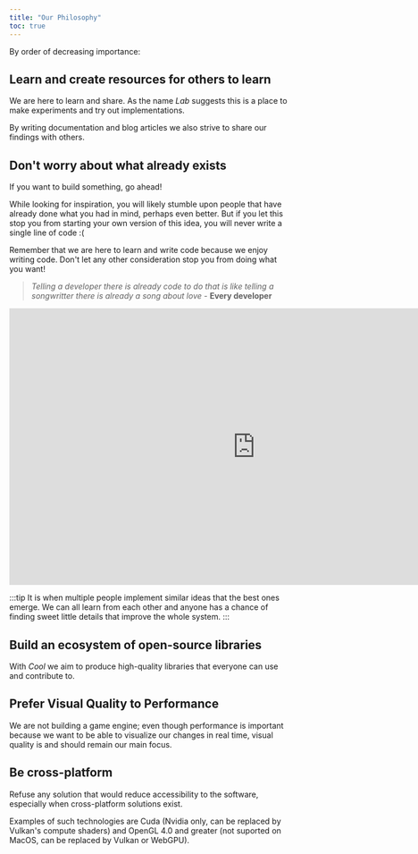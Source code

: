 ```yaml
---
title: "Our Philosophy"
toc: true
---
```


By order of decreasing importance:

## Learn and create resources for others to learn

We are here to learn and share. As the name *Lab* suggests this is a place to make experiments and try out implementations.

By writing documentation and blog articles we also strive to share our findings with others.

## Don't worry about what already exists

If you want to build something, go ahead!

While looking for inspiration, you will likely stumble upon people that have already done what you had in mind, perhaps even better. But if you let this stop you from starting your own version of this idea, you will never write a single line of code :(

Remember that we are here to learn and write code because we enjoy writing code. Don't let any other consideration stop you from doing what you want!

> *Telling a developer there is already code to do that is like telling a songwritter there is already a song about love* - **Every developer**

<iframe width="880" height="495" src="https://www.youtube.com/embed/vINkWUe874c" title="YouTube video player" frameborder="0" allow="accelerometer; autoplay; clipboard-write; encrypted-media; gyroscope; picture-in-picture" allowfullscreen></iframe>

:::tip
It is when multiple people implement similar ideas that the best ones emerge. We can all learn from each other and anyone has a chance of finding sweet little details that improve the whole system.
:::

## Build an ecosystem of open-source libraries

With *Cool* we aim to produce high-quality libraries that everyone can use and contribute to.

## Prefer Visual Quality to Performance

We are not building a game engine; even though performance is important because we want to be able to visualize our changes in real time, visual quality is and should remain our main focus.

## Be cross-platform

Refuse any solution that would reduce accessibility to the software, especially when cross-platform solutions exist.

Examples of such technologies are Cuda (Nvidia only, can be replaced by Vulkan's compute shaders) and OpenGL 4.0 and greater (not suported on MacOS, can be replaced by Vulkan or WebGPU).